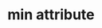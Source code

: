 ---
{
  "title": "min attribute",
  "description": "The min and max attributes indicate the allowed range of values for the element.",
  "category": "html",
  "keywords": "min attribute",
  "last_test_date": "2019-09-23",
  "test_results_url": "https://a11ysupport.io/tech/html/min_attribute",
  "test_url": "https://a11ysupport.io/tech/html/min_attribute",
  "stats": {
    "dragon_win": {
      "chrome": {
        "77": "y"
      }
    },
    "jaws": {
      "chrome": {
        "79": "y"
      },
      "ie": {
        "11": "y"
      },
      "firefox": {
        "72": "y"
      }
    },
    "narrator": {
      "edge": {
        "44": "y"
      }
    },
    "nvda": {
      "chrome": {
        "77": "y"
      },
      "firefox": {
        "69": "y"
      }
    },
    "talkback": {
      "and_chr": {
        "77": "y"
      }
    },
    "va_and": {
      "and_chr": {
        "77": "y"
      }
    },
    "vo_ios": {
      "ios_saf": {
        "13.1": "y"
      }
    },
    "vo_macos": {
      "safari": {
        "13.0.2": "y"
      }
    },
    "orca": {
      "firefox": {
        "69": "y"
      }
    },
    "vc_ios": {
      "ios_saf": {
        "13.1": "y"
      }
    },
    "vc_macos": {
      "safari": {
        "13.0.2": "y"
      }
    },
    "wsr": {
      "chrome": {
        "77": "y"
      }
    }
  },
  "links": {
    "WHATWG HTML spec for the min and max attributes": "https://html.spec.whatwg.org/multipage/input.html#the-min-and-max-attributes",
    "HTML AAM for the min attribute applied to an input": "https://w3c.github.io/html-aam/#att-min-input"
  }
}
---